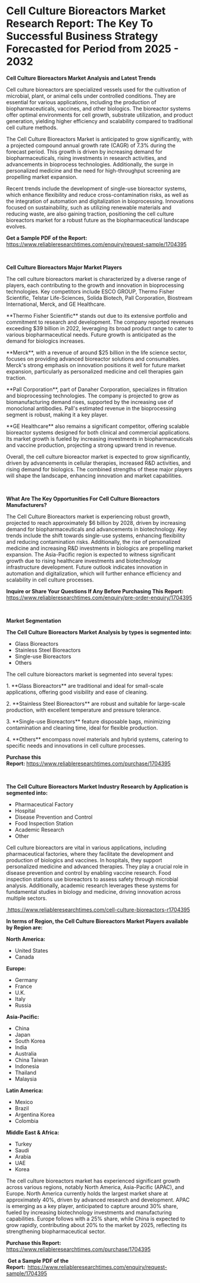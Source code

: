 <p><h1>Cell Culture Bioreactors Market Research Report: The Key To Successful Business Strategy Forecasted for Period from 2025 - 2032</h1></p><p><strong>Cell Culture Bioreactors Market Analysis and Latest Trends</strong></p>
<p><p>Cell culture bioreactors are specialized vessels used for the cultivation of microbial, plant, or animal cells under controlled conditions. They are essential for various applications, including the production of biopharmaceuticals, vaccines, and other biologics. The bioreactor systems offer optimal environments for cell growth, substrate utilization, and product generation, yielding higher efficiency and scalability compared to traditional cell culture methods.</p><p>The Cell Culture Bioreactors Market is anticipated to grow significantly, with a projected compound annual growth rate (CAGR) of 7.3% during the forecast period. This growth is driven by increasing demand for biopharmaceuticals, rising investments in research activities, and advancements in bioprocess technologies. Additionally, the surge in personalized medicine and the need for high-throughput screening are propelling market expansion. </p><p>Recent trends include the development of single-use bioreactor systems, which enhance flexibility and reduce cross-contamination risks, as well as the integration of automation and digitalization in bioprocessing. Innovations focused on sustainability, such as utilizing renewable materials and reducing waste, are also gaining traction, positioning the cell culture bioreactors market for a robust future as the biopharmaceutical landscape evolves.</p></p>
<p><strong>Get a Sample PDF of the Report:&nbsp;</strong> <a href="https://www.reliableresearchtimes.com/enquiry/request-sample/1704395?utm_campaign=2006&utm_medium=2&utm_source=Github&utm_content=ia&utm_term=13042025&utm_id=cell-culture-bioreactors">https://www.reliableresearchtimes.com/enquiry/request-sample/1704395</a></p>
<p>&nbsp;</p>
<p><strong>Cell Culture Bioreactors Major Market Players</strong></p>
<p><p>The cell culture bioreactors market is characterized by a diverse range of players, each contributing to the growth and innovation in bioprocessing technologies. Key competitors include ESCO GROUP, Thermo Fisher Scientific, Telstar Life-Sciences, Solida Biotech, Pall Corporation, Biostream International, Merck, and GE Healthcare.</p><p>**Thermo Fisher Scientific** stands out due to its extensive portfolio and commitment to research and development. The company reported revenues exceeding $39 billion in 2022, leveraging its broad product range to cater to various biopharmaceutical needs. Future growth is anticipated as the demand for biologics increases.</p><p>**Merck**, with a revenue of around $25 billion in the life science sector, focuses on providing advanced bioreactor solutions and consumables. Merck's strong emphasis on innovation positions it well for future market expansion, particularly as personalized medicine and cell therapies gain traction.</p><p>**Pall Corporation**, part of Danaher Corporation, specializes in filtration and bioprocessing technologies. The company is projected to grow as biomanufacturing demand rises, supported by the increasing use of monoclonal antibodies. Pall's estimated revenue in the bioprocessing segment is robust, making it a key player.</p><p>**GE Healthcare** also remains a significant competitor, offering scalable bioreactor systems designed for both clinical and commercial applications. Its market growth is fueled by increasing investments in biopharmaceuticals and vaccine production, projecting a strong upward trend in revenue.</p><p>Overall, the cell culture bioreactor market is expected to grow significantly, driven by advancements in cellular therapies, increased R&D activities, and rising demand for biologics. The combined strengths of these major players will shape the landscape, enhancing innovation and market capabilities.</p></p>
<p>&nbsp;</p>
<p><strong>What Are The Key Opportunities For Cell Culture Bioreactors Manufacturers?</strong></p>
<p><p>The Cell Culture Bioreactors market is experiencing robust growth, projected to reach approximately $6 billion by 2028, driven by increasing demand for biopharmaceuticals and advancements in biotechnology. Key trends include the shift towards single-use systems, enhancing flexibility and reducing contamination risks. Additionally, the rise of personalized medicine and increasing R&D investments in biologics are propelling market expansion. The Asia-Pacific region is expected to witness significant growth due to rising healthcare investments and biotechnology infrastructure development. Future outlook indicates innovation in automation and digitalization, which will further enhance efficiency and scalability in cell culture processes.</p></p>
<p><strong>Inquire or Share Your Questions If Any Before Purchasing This Report:</strong> <a href="https://www.reliableresearchtimes.com/enquiry/pre-order-enquiry/1704395?utm_campaign=2006&utm_medium=2&utm_source=Github&utm_content=ia&utm_term=13042025&utm_id=cell-culture-bioreactors">https://www.reliableresearchtimes.com/enquiry/pre-order-enquiry/1704395</a></p>
<p>&nbsp;</p>
<p><strong>Market Segmentation</strong></p>
<p><strong>The Cell Culture Bioreactors Market Analysis by types is segmented into:</strong></p>
<p><ul><li>Glass Bioreactors</li><li>Stainless Steel Bioreactors</li><li>Single-use Bioreactors</li><li>Others</li></ul></p>
<p><p>The cell culture bioreactors market is segmented into several types: </p><p>1. **Glass Bioreactors** are traditional and ideal for small-scale applications, offering good visibility and ease of cleaning.</p><p>2. **Stainless Steel Bioreactors** are robust and suitable for large-scale production, with excellent temperature and pressure tolerance.</p><p>3. **Single-use Bioreactors** feature disposable bags, minimizing contamination and cleaning time, ideal for flexible production.</p><p>4. **Others** encompass novel materials and hybrid systems, catering to specific needs and innovations in cell culture processes.</p></p>
<p><strong>Purchase this Report:&nbsp;</strong><a href="https://www.reliableresearchtimes.com/purchase/1704395?utm_campaign=2006&utm_medium=2&utm_source=Github&utm_content=ia&utm_term=13042025&utm_id=cell-culture-bioreactors">https://www.reliableresearchtimes.com/purchase/1704395</a></p>
<p>&nbsp;</p>
<p><strong>The Cell Culture Bioreactors Market Industry Research by Application is segmented into:</strong></p>
<p><ul><li>Pharmaceutical Factory</li><li>Hospital</li><li>Disease Prevention and Control</li><li>Food Inspection Station</li><li>Academic Research</li><li>Other</li></ul></p>
<p><p>Cell culture bioreactors are vital in various applications, including pharmaceutical factories, where they facilitate the development and production of biologics and vaccines. In hospitals, they support personalized medicine and advanced therapies. They play a crucial role in disease prevention and control by enabling vaccine research. Food inspection stations use bioreactors to assess safety through microbial analysis. Additionally, academic research leverages these systems for fundamental studies in biology and medicine, driving innovation across multiple sectors.</p></p>
<p><a href="https://www.reliableresearchtimes.com/cell-culture-bioreactors-r1704395?utm_campaign=2006&utm_medium=2&utm_source=Github&utm_content=ia&utm_term=13042025&utm_id=cell-culture-bioreactors">&nbsp;https://www.reliableresearchtimes.com/cell-culture-bioreactors-r1704395</a></p>
<p><strong>In terms of Region, the Cell Culture Bioreactors Market Players available by Region are:</strong></p>
<p>
    <p> <strong> North America: </strong>
        <ul>
            <li>United States</li>
            <li>Canada</li>
        </ul>
        </p> 
    <p> <strong> Europe: </strong>
        <ul>
            <li>Germany</li>
            <li>France</li>
            <li>U.K.</li>
            <li>Italy</li>
            <li>Russia</li>
        </ul>
        </p> 
    <p> <strong> Asia-Pacific: </strong>
        <ul>
            <li>China</li>
            <li>Japan</li>
            <li>South Korea</li>
            <li>India</li>
            <li>Australia</li>
            <li>China Taiwan</li>
            <li>Indonesia</li>
            <li>Thailand</li>
            <li>Malaysia</li>
        </ul>
        </p> 
    <p> <strong> Latin America: </strong>
        <ul>
            <li>Mexico</li>
            <li>Brazil</li>
            <li>Argentina Korea</li>
            <li>Colombia</li>
        </ul>
        </p> 
    <p> <strong> Middle East & Africa: </strong>
        <ul>
            <li>Turkey</li>
            <li>Saudi</li>
            <li>Arabia</li>
            <li>UAE</li>
            <li>Korea</li>
        </ul>
    </p>
    </p>
<p><p>The cell culture bioreactors market has experienced significant growth across various regions, notably North America, Asia-Pacific (APAC), and Europe. North America currently holds the largest market share at approximately 40%, driven by advanced research and development. APAC is emerging as a key player, anticipated to capture around 30% share, fueled by increasing biotechnology investments and manufacturing capabilities. Europe follows with a 25% share, while China is expected to grow rapidly, contributing about 20% to the market by 2025, reflecting its strengthening biopharmaceutical sector.</p></p>
<p><strong>Purchase this Report: </strong><a href="https://www.reliableresearchtimes.com/purchase/1704395?utm_campaign=2006&utm_medium=2&utm_source=Github&utm_content=ia&utm_term=13042025&utm_id=cell-culture-bioreactors">https://www.reliableresearchtimes.com/purchase/1704395</a></p>
<p>&nbsp;<strong>Get a Sample PDF of the Report:&nbsp;&nbsp;</strong><a href="https://www.reliableresearchtimes.com/enquiry/request-sample/1704395?utm_campaign=2006&utm_medium=2&utm_source=Github&utm_content=ia&utm_term=13042025&utm_id=cell-culture-bioreactors">https://www.reliableresearchtimes.com/enquiry/request-sample/1704395</a></p>
<p><strong></strong></p>
<p><p></p><p></p><p></p></p>